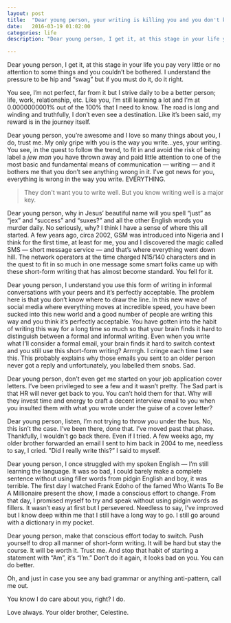 ```yaml
---
layout: post
title:  "Dear young person, your writing is killing you and you don't know it yet."
date:   2016-03-19 01:02:00
categories: life
description: "Dear young person, I get it, at this stage in your life you pay very little or no attention to somethings and you couldn’t be bothered. I understand the pressure to be hip and “swag” but if you must do it, do it right."

---
```

Dear young person, I get it, at this stage in your life you pay very little or no attention to some things and you couldn’t be bothered. I understand the pressure to be hip and “swag” but if you must do it, do it right.

You see, I’m not perfect, far from it but I strive daily to be a better person; life, work, relationship, etc. Like you, I’m still learning a lot and I’m at 0.0000000001% out of the 100% that I need to know. The road is long and winding and truthfully,  I don’t even see a destination. Like it’s been said, my reward is in the journey itself.

Dear young person, you’re awesome and I love so many things about you, I do, trust me. My only gripe with you is the way you write…yes, your writing. You see, in the quest to follow the trend, to fit in and avoid the risk of being label a <em>jew man</em> you have thrown away and paid little attention to one of the most basic and fundamental means of communication — writing — and it bothers me that you don’t see anything wrong in it. I've got news for you, everything is wrong in the way you write. EVERYTHING.

> They don't want you to write well. But you know writing well is a major key.

Dear young person, why in Jesus’ beautiful name will you spell “just” as “jex” and “success” and “suxes?” and all the other English words you murder daily. No seriously, why? I think I have a sense of where this all started. A few years ago, circa 2002, GSM was introduced into Nigeria and I think for the first time, at least for me, you and I discovered the magic called SMS — short message service — and that’s where everything went down hill. The network operators at the time charged N15/140 characters and in the quest to fit in so much in one message some smart folks came up with these short-form writing that has almost become standard. You fell for it.

Dear young person, I understand you use this form of writing in informal conversations with your peers and it’s perfectly acceptable. The problem here is that you don’t know where to draw the line. In this new wave of social media where everything moves at incredible speed, you have been sucked into this new world and a good number of people are writing this way and you think it’s perfectly acceptable. You have gotten into the habit of writing this way for a long time so much so that your brain finds it hard to distinguish between a formal and informal writing. Even when you write what I’ll consider a formal email, your brain finds it hard to switch context and you still use this short-form writing? Arrrrgh. I cringe each time I see this. This probably explains why those emails you sent to an older person never got a reply and unfortunately, you labelled them snobs. Sad.

Dear young person, don’t even get me started on your job application cover letters. I’ve been privileged to see a few and it wasn’t pretty. The Sad part is that HR will never get back to you. You can’t hold them for that. Why will they invest time and energy to craft a decent interview email to you when you insulted them with what you wrote under the guise of a cover letter?

Dear young person, listen, I’m not trying to throw you under the bus. No, this isn’t the case. I’ve been there, done that. I’ve moved past that phase. Thankfully, I wouldn't go back there. Even if I tried. A few weeks ago, my older brother forwarded an email I sent to him back in 2004 to me, needless to say, I cried. "Did I really write this?” I said to myself.

Dear young person, I once struggled with my spoken English — I’m still learning the language. It was so bad, I could barely make a complete sentence without using filler words from pidgin English and boy, it was terrible. The first day I watched Frank Edoho of the famed Who Wants To Be A Millionaire present the show, I made a conscious effort to change. From that day, I promised myself to try and speak without using pidgin words as fillers. It wasn’t easy at first but I persevered. Needless to say, I’ve improved but I know deep within me that I still have a long way to go. I still go around with a dictionary in my pocket.

Dear young person, make that conscious effort today to switch. Push yourself to drop all manner of short-form writing. It will be hard but stay the course. It will be worth it. Trust me. And stop that habit of starting a statement with “Am”, it’s “I’m.” Don’t do it again, it looks bad on you. You can do better.

Oh, and just in case you see any bad grammar or anything anti-pattern, call me out.

You know I do care about you, right? I do.

Love always.
Your older brother, Celestine.
